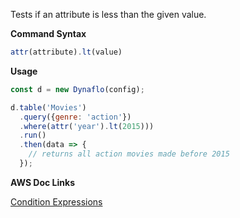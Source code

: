 Tests if an attribute is less than the given value.

**Command Syntax**

```javascript
attr(attribute).lt(value)
```

**Usage**

```javascript
const d = new Dynaflo(config);

d.table('Movies')
  .query({genre: 'action'})
  .where(attr('year').lt(2015)))
  .run()
  .then(data => {
    // returns all action movies made before 2015
  });
```

**AWS Doc Links**

[Condition Expressions](http://docs.aws.amazon.com/amazondynamodb/latest/developerguide/Expressions.SpecifyingConditions.html)